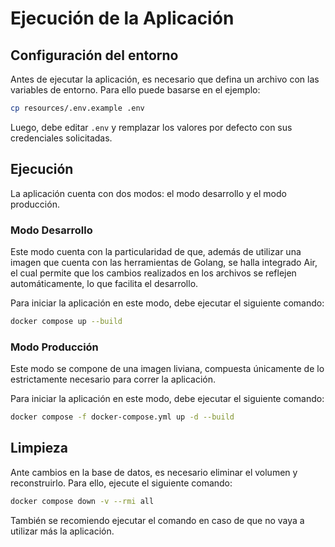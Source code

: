 # Ejecución de la Aplicación

## Configuración del entorno

Antes de ejecutar la aplicación, es necesario que defina un archivo con las variables de entorno. Para ello puede basarse en el ejemplo:

```bash
cp resources/.env.example .env
```

Luego, debe editar `.env` y remplazar los valores por defecto con sus credenciales solicitadas.

## Ejecución

La aplicación cuenta con dos modos: el modo desarrollo y el modo producción.

### Modo Desarrollo

Este modo cuenta con la particularidad de que, además de utilizar una imagen que cuenta con las herramientas de Golang, se halla integrado Air, el cual permite que los cambios realizados en los archivos se reflejen automáticamente, lo que facilita el desarrollo.

Para iniciar la aplicación en este modo, debe ejecutar el siguiente comando:

```bash
docker compose up --build
```

### Modo Producción

Este modo se compone de una imagen liviana, compuesta únicamente de lo estrictamente necesario para correr la aplicación.

Para iniciar la aplicación en este modo, debe ejecutar el siguiente comando:

```bash
docker compose -f docker-compose.yml up -d --build
```

## Limpieza

Ante cambios en la base de datos, es necesario eliminar el volumen y reconstruirlo. Para ello, ejecute el siguiente comando:

```sh
docker compose down -v --rmi all
```

También se recomiendo ejecutar el comando en caso de que no vaya a utilizar más la aplicación.
